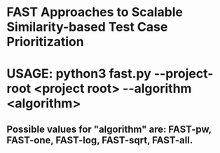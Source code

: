 # FAST Approaches to Scalable Similarity-based Test Case Prioritization

# USAGE: python3 fast.py --project-root \<project root\> --algorithm \<algorithm\>

## Possible values for "algorithm" are: FAST-pw, FAST-one, FAST-log, FAST-sqrt, FAST-all.
